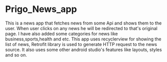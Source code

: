 # Prigo_News_app
This is a news app that fetches news from some Api and shows them to the user. When user clicks on any news he will be redirected to that's original page. I have also added some categories for news like business,sports,health and etc. This app uses recyclerview for showing the list of news, Retrofit library is used to generate HTTP request to the news source. It also uses some other android studio's features like layouts, styles and so on.
